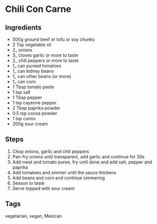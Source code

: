 # Chili Con Carne

## Ingredients

- 500g ground beef or tofu or soy chunks
- 2 Tsp vegetable oil
- 2_ onions
- 3_ cloves garlic or more to taste
- 2_ chili peppers or more to taste
- 1_ can pureed tomatoes
- 1_ can kidney beans
- 1_ can other beans (or more)
- 1_ can corn
- 1 Tbsp tomato paste
- 1 tsp salt
- 1 Tbsp pepper
- 1 tsp cayenne pepper
- 2 Tbsp paprika powder
- 0.5 tsp cocoa powder
- 1 tsp cumin
- 200g sour cream

## Steps

1. Chop onions, garlic and chili peppers
2. Pan-fry onions until transparent, add garlic and continue for 30s
3. Add meat and tomato puree, fry until done and add salt, pepper and paprika
4. Add tomatoes and simmer until the sauce thickens
5. Add beans and corn and continue simmering
6. Season to taste
7. Serve topped with sour cream

## Tags

vegetarian, vegan, Mexican

